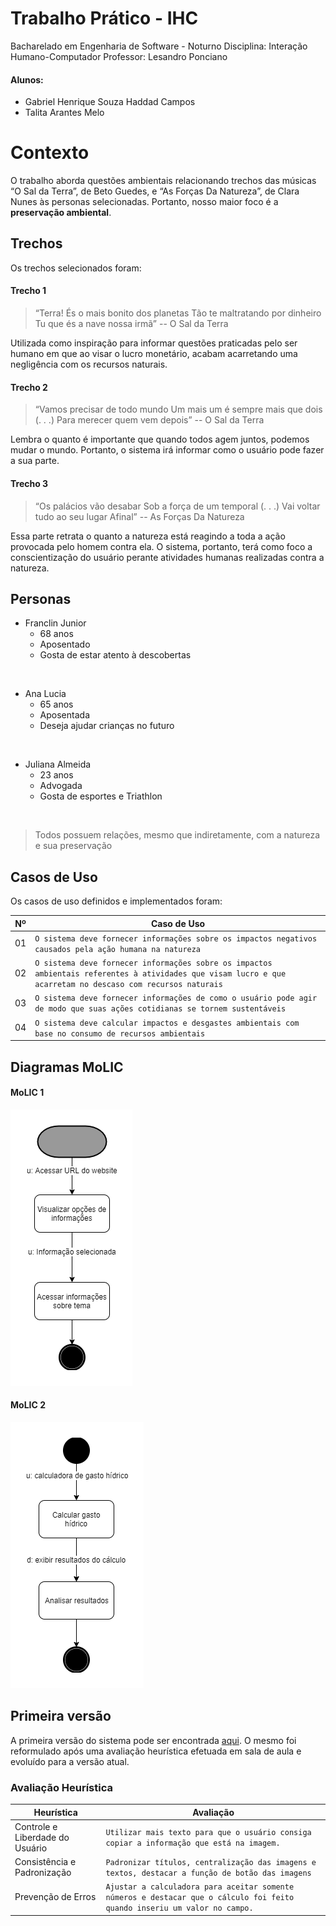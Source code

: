 # Trabalho Prático - IHC

Bacharelado em Engenharia de Software - Noturno
Disciplina: Interação Humano-Computador
Professor: Lesandro Ponciano

#### Alunos: 
- Gabriel Henrique Souza Haddad Campos
- Talita Arantes Melo

# Contexto

O trabalho aborda questões ambientais relacionando trechos das músicas “O Sal da Terra”, de Beto Guedes, e “As Forças Da Natureza”, de Clara Nunes às personas selecionadas.
Portanto, nosso maior foco é a **preservação ambiental**.

## Trechos 

Os trechos selecionados foram: 

#### Trecho 1

> “Terra!
> És o mais bonito dos planetas
> Tão te maltratando por dinheiro
> Tu que és a nave nossa irmã”
> -- O Sal da Terra

Utilizada como inspiração para informar questões praticadas pelo ser humano em que ao visar o lucro monetário, acabam acarretando uma negligência com os recursos naturais.

#### Trecho 2

> “Vamos precisar de todo mundo 
> Um mais um é sempre mais que dois 
> (. . .)
> Para merecer quem vem depois”
> -- O Sal da Terra

Lembra o quanto é importante que quando todos agem juntos, podemos mudar o mundo. Portanto, o sistema irá informar como o usuário pode fazer a sua parte.

#### Trecho 3

>“Os palácios vão desabar
> Sob a força de um temporal
> (. . .)
> Vai voltar tudo ao seu lugar
> Afinal”
> -- As Forças Da Natureza

Essa parte retrata o quanto a natureza está reagindo a toda a ação provocada pelo homem contra ela. O sistema, portanto, terá como foco a conscientização do usuário perante atividades humanas realizadas contra a natureza.

## Personas

 - Franclin Junior
	 - 68 anos
	 - Aposentado
	 - Gosta de estar atento à descobertas

<br/>

- Ana Lucia
	- 65 anos
	- Aposentada
	- Deseja ajudar crianças no futuro
  
<br/>

- Juliana Almeida
	- 23 anos
	- Advogada
	- Gosta de esportes e Triathlon
  
<br/>

>Todos possuem relações, mesmo que indiretamente, com a natureza e sua preservação

## Casos de Uso

Os casos de uso definidos e implementados foram: 

|         Nº       |Caso de Uso                     
|----------------|-------------------------------
|01|`O sistema deve fornecer informações sobre os impactos negativos causados pela ação humana na natureza`            
|02|`O sistema deve fornecer informações sobre os impactos ambientais referentes à atividades que visam lucro e que acarretam no descaso com recursos naturais`            
|03|`O sistema deve fornecer informações de como o usuário pode agir de modo que suas ações cotidianas se tornem sustentáveis`
|04|`O sistema deve calcular impactos e desgastes ambientais com base no consumo de recursos ambientais`

## Diagramas MoLIC

#### MoLIC 1

<img src="https://github.com/Haddadson/tp-ihc/blob/master/docs/molic%201.png?raw=true" alt="Molic 1"/>

#### MoLIC 2

<img src="https://github.com/Haddadson/tp-ihc/blob/master/docs/molic%202.png?raw=true" alt="Molic 2"/>

## Primeira versão

A primeira versão do sistema pode ser encontrada [aqui](https://github.com/Haddadson/tp-ihc/tree/v1.0). O mesmo foi reformulado após uma avaliação heurística efetuada em sala de aula e evoluído para a versão atual.

### Avaliação Heurística

|Heurística|Avaliação                     
|----------------|-------------------------------
|Controle e Liberdade do Usuário|`Utilizar mais texto para que o usuário consiga copiar a informação que está na imagem.`            
|Consistência e Padronização|`Padronizar títulos, centralização das imagens e textos, destacar a função de botão das imagens`            
|Prevenção de Erros|`Ajustar a calculadora para aceitar somente números e destacar que o cálculo foi feito quando inseriu um valor no campo.`

